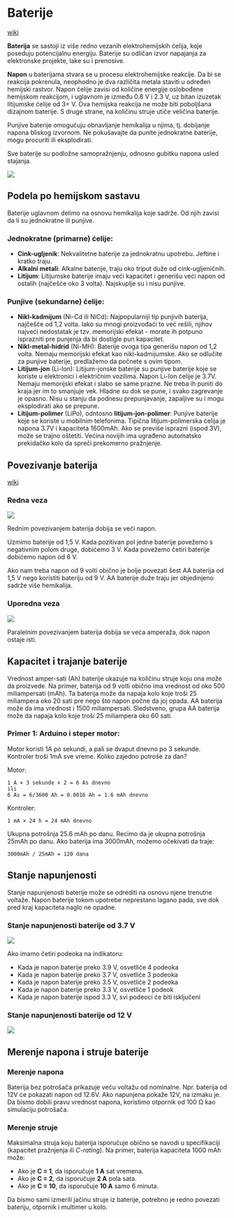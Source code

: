# Baterije

[wiki](https://sh.wikipedia.org/wiki/Baterija)

**Baterija** se sastoji iz više redno vezanih elektrohemijskih ćelija, koje poseduju potencijalnu energiju. Baterije su odličan izvor napajanja za elektronske projekte, lake su i prenosive.

**Napon** u baterijama stvara se u procesu elektrohemijske reakcije. Da bi se reakcija pokrenula, neophodno je dva različita metala staviti u određen hemijski rastvor. Napon ćelije zavisi od količine energije oslobođene hemijskom reakcijom, i uglavnom je između 0.8 V i 2.3 V, uz bitan izuzetak litijumske ćelije od 3+ V. Ova hemijska reakcija ne može biti poboljšana dizajnom baterije. S druge strane, na količinu struje utiče veličina baterije.

Punjive baterije omogućuju obnavljanje hemikalija u njima, tj. dobijanje napona bliskog izvornom. Ne pokušavajte da punite jednokratne baterije, mogu procuriti ili eksplodirati.

Sve baterije su podložne samopražnjenju, odnosno gubitku napona usled stajanja.

![](slike/olovno-kiselinska-celija.jpg)

## Podela po hemijskom sastavu

Baterije uglavnom delimo na osnovu hemikalija koje sadrže. Od njih zavisi da li su jednokratne ili punjive.

### Jednokratne (primarne) ćelije:

* **Cink-ugljenik**: Nekvalitetne baterije za jednokratnu upotrebu. Jeftine i kratko traju.
* **Alkalni metali**: Alkalne baterije, traju oko triput duže od cink-ugljeničnih.
* **Litijum**: Litijumske baterije imaju veći kapacitet i generišu veći napon od ostalih (najčešće oko 3 volta). Najskuplje su i nisu punjive.

### Punjive (sekundarne) ćelije:
* **Nikl-kadmijum** (Ni-Cd ili NiCd): Najpopularniji tip punjivih baterija, najčešće od 1,2 volta. Iako su mnogi proizvođaći to već rešili, njihov najveći nedostatak je tzv. memorijski efekat - morate ih potpuno isprazniti pre punjenja da bi dostigle pun kapacitet.
* **Nikl-metal-hidrid** (Ni-MH): Baterije ovoga tipa generišu napon od 1,2 volta. Nemaju memorijski efekat kao nikl-kadmijumske. Ako se odlučite za punjive baterije, predlažemo da počnete s ovim tipom.
* **Litijum-jon** (Li-Ion): Litijum-jonske baterije su punjive baterije koje se koriste u elektronici i električnim vozilima. Napon Li-Ion ćelije je 3.7V. Nemaju memorijski efekat i slabo se same prazne. Ne treba ih puniti do kraja jer im to smanjuje vek. Hladne su dok se pune, i svako zagrevanje je opasno. Nisu u stanju da podnesu prepunjavanje, zapaljive su i mogu eksplodirati ako se prepune.
* **Litijum-polimer** (LiPo), odntosno **litijum-jon-polimer**: Punjive baterije koje se koriste u mobilnim telefonima. Tipična litijum-polimerska ćelija je napona 3.7V i kapaciteta 1600mAh. Ako se previše isprazni (ispod 3V), može se trajno oštetiti. Većina novijih ima ugrađeno automatsko prekidačko kolo da spreči prekomerno pražnjenje.

## Povezivanje baterija

[wiki](https://sh.wikipedia.org/wiki/Redna_i_uporedna_kola)

### Redna veza

![](slike/redna-veza-baterija.jpg)

Rednim povezivanjem baterija dobija se veći napon.

Uzmimo baterije od 1,5 V. Kada pozitivan pol jedne baterije povežemo s negativnim polom druge, dobićemo 3 V. Kada povežemo četiri baterije dobićemo napon od 6 V. 

Ako nam treba napon od 9 volti obično je bolje povezati šest AA baterija od 1,5 V nego koristiti bateriju od 9 V. AA baterije duže traju jer objedinjeno sadrže više hemikalija.

### Uporedna veza

![](slike/uporedna-veza-baterija.jpg)

Paralelnim povezivanjem baterija dobija se veća amperaža, dok napon ostaje isti.

## Kapacitet i trajanje baterije

Vrednost amper-sati (Ah) baterije ukazuje na količinu struje koju ona može da proizvede. Na primer, baterija od 9 volti obično ima vrednost od oko 500 miliampersati (mAh). Ta baterija može da napaja kolo koje troši 25 miliampera oko 20 sati pre nego što napon počne da joj opada. AA baterija može da ima vrednost i 1500 miliampersati. Sledstveno, grupa AA baterija može da napaja kolo koje troši 25 miliampera oko 60 sati.

### Primer 1: Arduino i steper motor:

Motor koristi 1A po sekundi, a pali se dvaput dnevno po 3 sekunde. Kontroler troši 1mA sve vreme. Koliko zajedno potroše za dan?

Motor:
```
1 A × 3 sekunde × 2 = 6 As dnevno
ili
6 As = 6/3600 Ah = 0.0016 Ah = 1.6 mAh dnevno
```

Kontroler: 
```
1 mA × 24 h = 24 mAh dnevno
```

Ukupna potrošnja 25.6 mAh po danu. Recimo da je ukupna potrošnja 25mAh po danu. Ako baterija ima 3000mAh, možemo očekivati da traje:
```
3000mAh / 25mAh = 120 dana
```

## Stanje napunjenosti

Stanje napunjenosti baterije može se odrediti na osnovu njene trenutne voltaže. Napon baterije tokom upotrebe neprestano lagano pada, sve dok pred kraj kapaciteta naglo ne opadne.

### Stanje napunjenosti baterije od 3.7 V

![](slike/stanje-telefonske-baterije.jpg)

Ako imamo četiri podeoka na indikatoru:
- Kada je napon baterije preko 3.9 V, osvetliće 4 podeoka
- Kada je napon baterije preko 3.7 V, osvetliće 3 podeoka
- Kada je napon baterije preko 3.5 V, osvetliće 2 podeoka
- Kada je napon baterije preko 3.3 V, osvetliće 1 podeok
- Kada je napon baterije ispod 3.3 V, svi podeoci će biti isključeni

### Stanje napunjenosti baterije od 12 V

![](slike/stanje-napunjenosti-baterije.gif)

## Merenje napona i struje baterije

### Merenje napona

Baterija bez potrošača prikazuje veću voltažu od nominalne. Npr. baterija od 12V će pokazati napon od 12.6V. Ako napunjena pokaže 12V, na izmaku je. Da bismo dobili pravu vrednost napona, koristimo otpornik od 100 Ω kao simulaciju potrošača.

### Merenje struje

Maksimalna struja koju baterija isporučuje obično se navodi u specifikaciji (kapacitet pražnjenja ili *C-rating*). Na primer, baterija kapaciteta 1000 mAh može:

* Ako je **C = 1**, da isporučuje **1 A** sat vremena.
* Ako je **C = 2**, da isporučuje **2 A** pola sata.
* Ako je **C = 10**, da isporučuje **10 A** samo 6 minuta.

Da bismo sami izmerili jačinu struje iz baterije, potrebno je redno povezati bateriju, otpornik i multimer u kolo.
